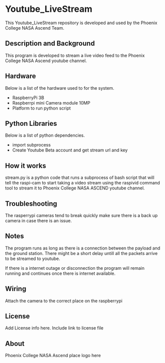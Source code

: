 # Youtube_LiveStream

This Youtube_LiveStream repository is developed and used by the Phoenix College NASA Ascend Team.

## Description and Background
This program is developed to stream a live video feed to the Phoenix College NASA Ascend youtube channel. 

## Hardware
Below is a list of the hardware used to for the system.
  * RaspberryPi 3B
  * Raspberrpi mini Camera module 10MP
  * Platform to run python script
  
## Python Libraries
Below is a list of python dependencies.
 * import subprocess
 * Create Youtube Beta account and get stream url and key

## How it works
stream.py is a python code that runs a subprocess of bash script that will tell the raspi-cam to start taking a video stream using the raspivid command tool to stream it to Phoenix College NASA ASCEND youtube channel. 

## Troubleshooting
The rasperrypi cameras tend to break quickly make sure there is a back up camera in case there is an issue.

## Notes
The program runs as long as there is a connection between the payload and the ground station. There might be a short delay untill all the packets arrive to be streamed to youtube.

If there is a internet outage or disconnection the program will remain running and continues once there is internet available.

## Wiring
Attach the camera to the correct place on the raspberrypi

## License
Add License info here. Include link to license file

## About
Phoenix College NASA Ascend place logo here


